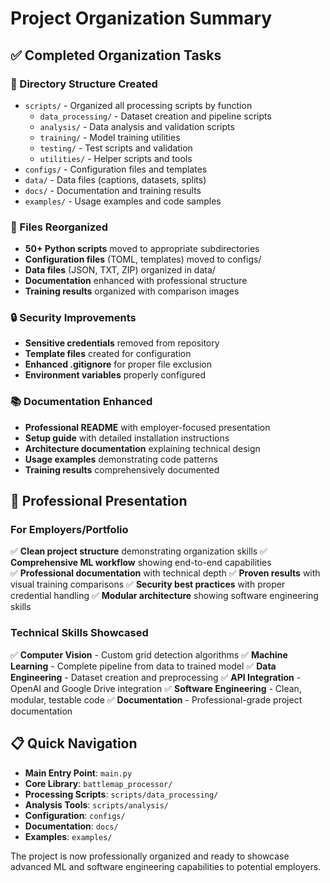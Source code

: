 # Project Organization Summary

## ✅ Completed Organization Tasks

### 📁 Directory Structure Created
- `scripts/` - Organized all processing scripts by function
  - `data_processing/` - Dataset creation and pipeline scripts
  - `analysis/` - Data analysis and validation scripts  
  - `training/` - Model training utilities
  - `testing/` - Test scripts and validation
  - `utilities/` - Helper scripts and tools
- `configs/` - Configuration files and templates
- `data/` - Data files (captions, datasets, splits)
- `docs/` - Documentation and training results
- `examples/` - Usage examples and code samples

### 🔧 Files Reorganized
- **50+ Python scripts** moved to appropriate subdirectories
- **Configuration files** (TOML, templates) moved to configs/
- **Data files** (JSON, TXT, ZIP) organized in data/
- **Documentation** enhanced with professional structure
- **Training results** organized with comparison images

### 🔒 Security Improvements
- **Sensitive credentials** removed from repository
- **Template files** created for configuration
- **Enhanced .gitignore** for proper file exclusion
- **Environment variables** properly configured

### 📚 Documentation Enhanced
- **Professional README** with employer-focused presentation
- **Setup guide** with detailed installation instructions
- **Architecture documentation** explaining technical design
- **Usage examples** demonstrating code patterns
- **Training results** comprehensively documented

## 🎯 Professional Presentation

### For Employers/Portfolio
✅ **Clean project structure** demonstrating organization skills
✅ **Comprehensive ML workflow** showing end-to-end capabilities  
✅ **Professional documentation** with technical depth
✅ **Proven results** with visual training comparisons
✅ **Security best practices** with proper credential handling
✅ **Modular architecture** showing software engineering skills

### Technical Skills Showcased
✅ **Computer Vision** - Custom grid detection algorithms
✅ **Machine Learning** - Complete pipeline from data to trained model
✅ **Data Engineering** - Dataset creation and preprocessing
✅ **API Integration** - OpenAI and Google Drive integration
✅ **Software Engineering** - Clean, modular, testable code
✅ **Documentation** - Professional-grade project documentation

## 📋 Quick Navigation

- **Main Entry Point**: `main.py`
- **Core Library**: `battlemap_processor/`
- **Processing Scripts**: `scripts/data_processing/`
- **Analysis Tools**: `scripts/analysis/`
- **Configuration**: `configs/`
- **Documentation**: `docs/`
- **Examples**: `examples/`

The project is now professionally organized and ready to showcase advanced ML and software engineering capabilities to potential employers.
